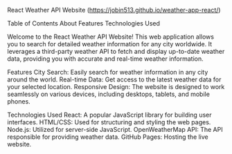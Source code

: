 React Weather API Website
(https://jobin513.github.io/weather-app-react/)


Table of Contents
About
Features
Technologies Used


Welcome to the React Weather API Website! This web application allows you to search for detailed weather information for any city worldwide. It leverages a third-party weather API to fetch and display up-to-date weather data, providing you with accurate and real-time weather information.

Features
City Search: Easily search for weather information in any city around the world.
Real-time Data: Get access to the latest weather data for your selected location.
Responsive Design: The website is designed to work seamlessly on various devices, including desktops, tablets, and mobile phones.

Technologies Used
React: A popular JavaScript library for building user interfaces.
HTML/CSS: Used for structuring and styling the web pages.
Node.js: Utilized for server-side JavaScript.
OpenWeatherMap API: The API responsible for providing weather data.
GitHub Pages: Hosting the live website.
